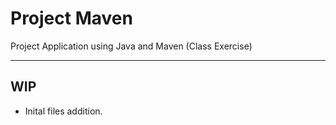 # Project Maven
Project Application using Java and Maven (Class Exercise)

---

## WIP
- Inital files addition.
